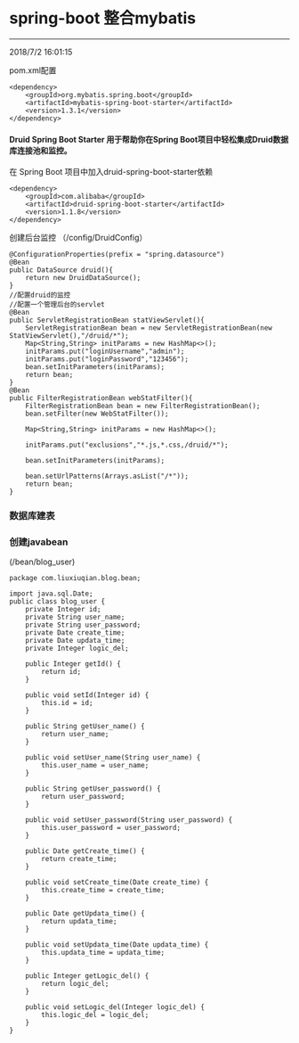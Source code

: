 ﻿# spring-boot 整合mybatis

----------
2018/7/2 16:01:15 

pom.xml配置

    <dependency>
		<groupId>org.mybatis.spring.boot</groupId>
		<artifactId>mybatis-spring-boot-starter</artifactId>
		<version>1.3.1</version>
	</dependency>

#### Druid Spring Boot Starter 用于帮助你在Spring Boot项目中轻松集成Druid数据库连接池和监控。

在 Spring Boot 项目中加入druid-spring-boot-starter依赖

    <dependency>
		<groupId>com.alibaba</groupId>
		<artifactId>druid-spring-boot-starter</artifactId>
		<version>1.1.8</version>
	</dependency>

创建后台监控  （/config/DruidConfig）


    @ConfigurationProperties(prefix = "spring.datasource")
    @Bean
    public DataSource druid(){
        return new DruidDataSource();
    }
    //配置druid的监控
    //配置一个管理后台的servlet
    @Bean
    public ServletRegistrationBean statViewServlet(){
        ServletRegistrationBean bean = new ServletRegistrationBean(new StatViewServlet(),"/druid/*");
        Map<String,String> initParams = new HashMap<>();
        initParams.put("loginUsername","admin");
        initParams.put("loginPassword","123456");
        bean.setInitParameters(initParams);
        return bean;
    }
    @Bean
    public FilterRegistrationBean webStatFilter(){
        FilterRegistrationBean bean = new FilterRegistrationBean();
        bean.setFilter(new WebStatFilter());

        Map<String,String> initParams = new HashMap<>();

        initParams.put("exclusions","*.js,*.css,/druid/*");

        bean.setInitParameters(initParams);

        bean.setUrlPatterns(Arrays.asList("/*"));
        return bean;
    }


### 数据库建表



### 创建javabean

(/bean/blog_user)

    package com.liuxiuqian.blog.bean;

	import java.sql.Date;
	public class blog_user {
	    private Integer id;
	    private String user_name;
	    private String user_password;
	    private Date create_time;
	    private Date updata_time;
	    private Integer logic_del;
	
	    public Integer getId() {
	        return id;
	    }
	
	    public void setId(Integer id) {
	        this.id = id;
	    }
	
	    public String getUser_name() {
	        return user_name;
	    }
	
	    public void setUser_name(String user_name) {
	        this.user_name = user_name;
	    }
	
	    public String getUser_password() {
	        return user_password;
	    }
	
	    public void setUser_password(String user_password) {
	        this.user_password = user_password;
	    }
	
	    public Date getCreate_time() {
	        return create_time;
	    }
	
	    public void setCreate_time(Date create_time) {
	        this.create_time = create_time;
	    }
	
	    public Date getUpdata_time() {
	        return updata_time;
	    }
	
	    public void setUpdata_time(Date updata_time) {
	        this.updata_time = updata_time;
	    }
	
	    public Integer getLogic_del() {
	        return logic_del;
	    }
	
	    public void setLogic_del(Integer logic_del) {
	        this.logic_del = logic_del;
	    }
	}
